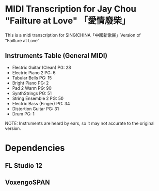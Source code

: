# MIDI Transcription for Jay Chou "Failture at Love" 「愛情廢柴」
This is a midi transcription for SING!CHINA「中國新歌聲」Version of "Failture at Love"
## Instruments Table (General MIDI)
* Electric Guitar (Clean)   PG: 28
* Electric Piano 2          PG: 6
* Tubular Bells             PG: 15
* Bright Piano              PG: 2
* Pad 2 Warm                PG: 90
* SynthStrings              PG: 51
* String Ensemble 2         PG: 50
* Electric Bass (Finger)    PG: 34
* Distortion Guitar         PG: 31
* Drum                      PG: 1

NOTE: Instruments are heard by ears, so it may not accurate to the original version.
# Dependencies
## FL Studio 12
## VoxengoSPAN